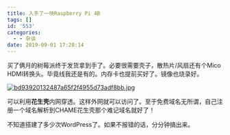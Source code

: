 ```yaml
---
title: 入手了一块Raspberry Pi 4B
tags: []
id: '553'
categories:
  - - 杂谈
date: 2019-09-01 17:28:14
---
```


买了俩月的树莓派终于发货拿到手了。必要很需要壳子，散热片/风扇还有个Mico HDMI转换头。毕竟线我还是有的。内存卡也提前买好了。镜像也烧录好。

[![bd93920132487a65f2f4955d73adf8bb.jpg](https://view.moezx.cc/images/2019/08/31/bd93920132487a65f2f4955d73adf8bb.md.jpg)](https://view.moezx.cc/image/ZP1SR)  

可以利用**花生壳**内网穿透。这样外网就可以访问了。至于免费域名无所谓，自己注册一个域名解析到CHAME花生壳那个难记域名就好了！

不知道搭建了多少次WordPress了。如果不报错的话，分分钟搞出来。